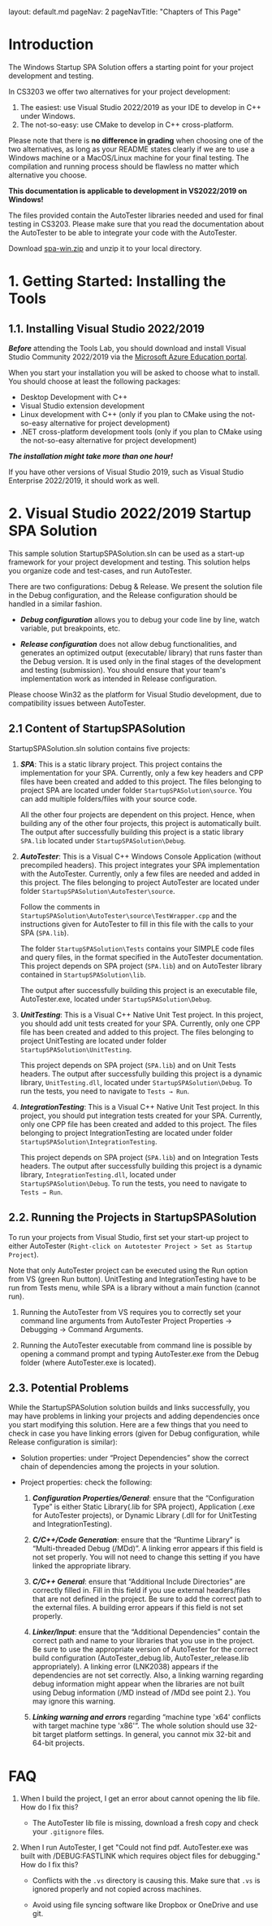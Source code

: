<br>

<frontmatter>
  layout: default.md
  pageNav: 2
  pageNavTitle: "Chapters of This Page"
</frontmatter>

[](#introduction)Introduction
=============================

The Windows Startup SPA Solution offers a starting point for your project development and testing.

In CS3203 we offer two alternatives for your project development:

1.  The easiest: use Visual Studio 2022/2019 as your IDE to develop in C++ under Windows.
2.  The not-so-easy: use CMake to develop in C++ cross-platform.

Please note that there is **no difference in grading** when choosing one of the two alternatives, as long as your README states clearly if we are to use a Windows machine or a MacOS/Linux machine for your final testing. The compilation and running process should be flawless no matter which alternative you choose.

**This documentation is applicable to development in VS2022/2019 on Windows!**

The files provided contain the AutoTester libraries needed and used for final testing in CS3203. Please make sure that you read the documentation about the AutoTester to be able to integrate your code with the AutoTester.

Download [spa-win.zip](../../archive/spa-win-2022-Jan-07.zip) and unzip it to your local directory.

[](#1-getting-started-installing-the-tools)1\. Getting Started: Installing the Tools
====================================================================================

[](#11-installing-visual-studio-20222019)1.1. Installing Visual Studio 2022/2019
--------------------------------------------------------------------------------

_**Before**_ attending the Tools Lab, you should download and install Visual Studio Community 2022/2019 via the [Microsoft Azure Education portal](https://portal.azure.com/#blade/Microsoft_Azure_Education/EducationMenuBlade/software).

When you start your installation you will be asked to choose what to install. You should choose at least the following packages:

*   Desktop Development with C++
*   Visual Studio extension development
*   Linux development with C++ (only if you plan to CMake using the not-so-easy alternative for project development)
*   .NET cross-platform development tools (only if you plan to CMake using the not-so-easy alternative for project development)

_**The installation might take more than one hour!**_

If you have other versions of Visual Studio 2019, such as Visual Studio Enterprise 2022/2019, it should work as well.

[](#2-visual-studio-20222019-startup-spa-solution)2\. Visual Studio 2022/2019 Startup SPA Solution
==================================================================================================

This sample solution StartupSPASolution.sln can be used as a start-up framework for your project development and testing. This solution helps you organize code and test-cases, and run AutoTester.

There are two configurations: Debug & Release. We present the solution file in the Debug configuration, and the Release configuration should be handled in a similar fashion.

*   _**Debug configuration**_ allows you to debug your code line by line, watch variable, put breakpoints, etc.

*   _**Release configuration**_ does not allow debug functionalities, and generates an optimized output (executable/ library) that runs faster than the Debug version. It is used only in the final stages of the development and testing (submission). You should ensure that your team's implementation work as intended in Release configuration.


Please choose Win32 as the platform for Visual Studio development, due to compatibility issues between AutoTester.

[](#21-content-of-startupspasolution)2.1 Content of StartupSPASolution
----------------------------------------------------------------------

StartupSPASolution.sln solution contains five projects:

1.  _**SPA**_: This is a static library project. This project contains the implementation for your SPA. Currently, only a few key headers and CPP files have been created and added to this project. The files belonging to project SPA are located under folder `StartupSPASolution\source`. You can add multiple folders/files with your source code.

    All the other four projects are dependent on this project. Hence, when building any of the other four projects, this project is automatically built. The output after successfully building this project is a static library `SPA.lib` located under `StartupSPASolution\Debug`.

2.  _**AutoTester**_: This is a Visual C++ Windows Console Application (without precompiled headers). This project integrates your SPA implementation with the AutoTester. Currently, only a few files are needed and added in this project. The files belonging to project AutoTester are located under folder `StartupSPASolution\AutoTester\source`.

    Follow the comments in `StartupSPASolution\AutoTester\source\TestWrapper.cpp` and the instructions given for AutoTester to fill in this file with the calls to your SPA (`SPA.lib`).

    The folder `StartupSPASolution\Tests` contains your SIMPLE code files and query files, in the format specified in the AutoTester documentation. This project depends on SPA project (`SPA.lib`) and on AutoTester library contained in `StartupSPASolution\lib`.

    The output after successfully building this project is an executable file, AutoTester.exe, located under `StartupSPASolution\Debug`.

3.  _**UnitTesting**_: This is a Visual C++ Native Unit Test project. In this project, you should add unit tests created for your SPA. Currently, only one CPP file has been created and added to this project. The files belonging to project UnitTesting are located under folder `StartupSPASolution\UnitTesting`.

    This project depends on SPA project (`SPA.lib`) and on Unit Tests headers. The output after successfully building this project is a dynamic library, `UnitTesting.dll`, located under `StartupSPASolution\Debug`. To run the tests, you need to navigate to `Tests → Run`.

4.  _**IntegrationTesting**_: This is a Visual C++ Native Unit Test project. In this project, you should put integration tests created for your SPA. Currently, only one CPP file has been created and added to this project. The files belonging to project IntegrationTesting are located under folder `StartupSPASolution\IntegrationTesting`.

    This project depends on SPA project (`SPA.lib`) and on Integration Tests headers. The output after successfully building this project is a dynamic library, `IntegrationTesting.dll`, located under `StartupSPASolution\Debug`. To run the tests, you need to navigate to `Tests → Run`.


[](#22-running-the-projects-in-startupspasolution)2.2. Running the Projects in StartupSPASolution
-------------------------------------------------------------------------------------------------

To run your projects from Visual Studio, first set your start-up project to either AutoTester (`Right-click on Autotester Project > Set as Startup Project`).

Note that only AutoTester project can be executed using the Run option from VS (green Run button). UnitTesting and IntegrationTesting have to be run from Tests menu, while SPA is a library without a main function (cannot run).

1.  Running the AutoTester from VS requires you to correctly set your command line arguments from AutoTester Project Properties -> Debugging -> Command Arguments.

2.  Running the AutoTester executable from command line is possible by opening a command prompt and typing AutoTester.exe from the Debug folder (where AutoTester.exe is located).


[](#23-potential-problems)2.3. Potential Problems
-------------------------------------------------

While the StartupSPASolution solution builds and links successfully, you may have problems in linking your projects and adding dependencies once you start modifying this solution. Here are a few things that you need to check in case you have linking errors (given for Debug configuration, while Release configuration is similar):

*   Solution properties: under “Project Dependencies” show the correct chain of dependencies among the projects in your solution.

*   Project properties: check the following:

    1.  _**Configuration Properties/General**_: ensure that the “Configuration Type” is either Static Library(.lib for SPA project), Application (.exe for AutoTester projects), or Dynamic Library (.dll for for UnitTesting and IntegrationTesting).

    2.  _**C/C++/Code Generation**_: ensure that the “Runtime Library” is “Multi-threaded Debug (/MDd)”. A linking error appears if this field is not set properly. You will not need to change this setting if you have linked the appropriate library.

    3.  _**C/C++ General**_: ensure that “Additional Include Directories” are correctly filled in. Fill in this field if you use external headers/files that are not defined in the project. Be sure to add the correct path to the external files. A building error appears if this field is not set properly.

    4.  _**Linker/Input**_: ensure that the “Additional Dependencies” contain the correct path and name to your libraries that you use in the project. Be sure to use the appropriate version of AutoTester for the correct build configuration (AutoTester\_debug.lib, AutoTester\_release.lib appropriately). A linking error (LNK2038) appears if the dependencies are not set correctly. Also, a linking warning regarding debug information might appear when the libraries are not built using Debug information (/MD instead of /MDd see point 2.). You may ignore this warning.

    5.  _**Linking warning and errors**_ regarding “machine type 'x64' conflicts with target machine type 'x86'”. The whole solution should use 32-bit target platform settings. In general, you cannot mix 32-bit and 64-bit projects.


[](#faq)FAQ
===========

1.  When I build the project, I get an error about cannot opening the lib file. How do I fix this?

    *   The AutoTester lib file is missing, download a fresh copy and check your `.gitignore` files.
2.  When I run AutoTester, I get "Could not find pdf. AutoTester.exe was built with /DEBUG:FASTLINK which requires object files for debugging." How do I fix this?

    *   Conflicts with the `.vs` directory is causing this. Make sure that `.vs` is ignored properly and not copied across machines.

    *   Avoid using file syncing software like Dropbox or OneDrive and use git.
